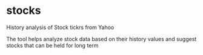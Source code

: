 # stocks
History analysis of Stock tickrs from Yahoo

The tool helps analyze stock data based on their history values and suggest stocks that can be held for long term
